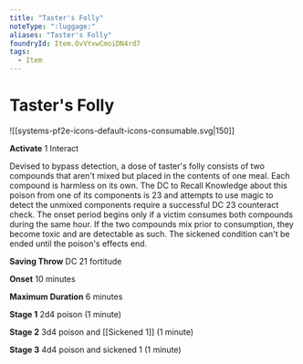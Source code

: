 ```yaml
---
title: "Taster's Folly"
noteType: ":luggage:"
aliases: "Taster's Folly"
foundryId: Item.OvVYxwCmoiDN4rd7
tags:
  - Item
---
```


# Taster's Folly
![[systems-pf2e-icons-default-icons-consumable.svg|150]]

**Activate** 1 Interact

Devised to bypass detection, a dose of taster's folly consists of two compounds that aren't mixed but placed in the contents of one meal. Each compound is harmless on its own. The DC to Recall Knowledge about this poison from one of its components is 23 and attempts to use magic to detect the unmixed components require a successful DC 23 counteract check. The onset period begins only if a victim consumes both compounds during the same hour. If the two compounds mix prior to consumption, they become toxic and are detectable as such. The sickened condition can't be ended until the poison's effects end.

**Saving Throw** DC 21 fortitude

**Onset** 10 minutes

**Maximum Duration** 6 minutes

**Stage 1** 2d4 poison (1 minute)

**Stage 2** 3d4 poison and [[Sickened 1]] (1 minute)

**Stage 3** 4d4 poison and sickened 1 (1 minute)
